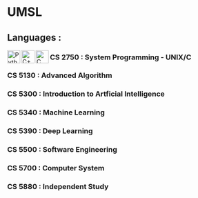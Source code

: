# UMSL

## Languages :
<img align="left" alt="Python" width="30px" src="https://img.icons8.com/color/48/000000/python.png" />
<img align="left" alt="C++" width="30px" src="https://img.icons8.com/color/48/000000/c-plus-plus-logo.png"/>
<img align="left" alt="C" width="30px" src="https://img.icons8.com/color/48/000000/c-programming.png"/>

### CS 2750 : System Programming - UNIX/C

### CS 5130 : Advanced Algorithm 

### CS 5300 : Introduction to Artficial Intelligence

### CS 5340 : Machine Learning

### CS 5390 : Deep Learning

### CS 5500 : Software Engineering

### CS 5700 : Computer System

### CS 5880 : Independent Study 
